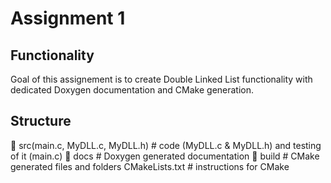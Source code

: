 # Assignment 1  

## Functionality
Goal of this assignement is to create Double Linked List functionality with dedicated Doxygen documentation and CMake generation.

## Structure
📁 src\(main.c, MyDLL.c, MyDLL.h) # code (MyDLL.c & MyDLL.h) and testing of it (main.c)
📁 docs # Doxygen generated documentation
📁 build # CMake generated files and folders
CMakeLists.txt # instructions for CMake


